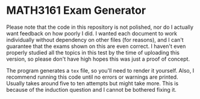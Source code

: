 <h1>MATH3161 Exam Generator</h1>

Please note that the code in this repository is not polished, nor do I actually want feedback on how poorly I did. I wanted each document to work individually without dependency on other files (for reasons), and I can't guarantee that the exams shown on this are even correct. I haven't even properly studied all the topics in this test by the time of uploading this version, so please don't have high hopes this was just a proof of concept.

The program generates a `tex` file, so you'll need to render it yourself. Also, I recommend running this code until no errors or warnings are printed. Usually takes around five to ten attempts but might take more. This is because of the induction question and I cannot be bothered fixing it.